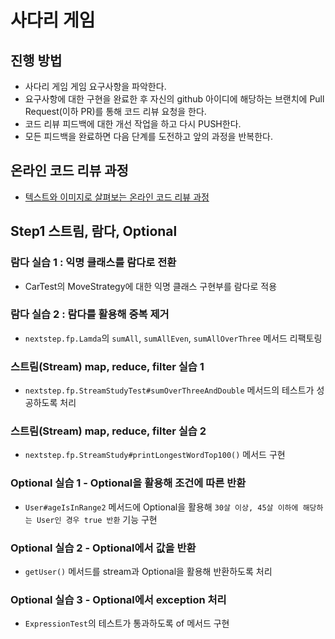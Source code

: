 # 사다리 게임
## 진행 방법
* 사다리 게임 게임 요구사항을 파악한다.
* 요구사항에 대한 구현을 완료한 후 자신의 github 아이디에 해당하는 브랜치에 Pull Request(이하 PR)를 통해 코드 리뷰 요청을 한다.
* 코드 리뷰 피드백에 대한 개선 작업을 하고 다시 PUSH한다.
* 모든 피드백을 완료하면 다음 단계를 도전하고 앞의 과정을 반복한다.

## 온라인 코드 리뷰 과정
* [텍스트와 이미지로 살펴보는 온라인 코드 리뷰 과정](https://github.com/nextstep-step/nextstep-docs/tree/master/codereview)

## Step1 스트림, 람다, Optional
### 람다 실습 1 : 익명 클래스를 람다로 전환
- CarTest의 MoveStrategy에 대한 익명 클래스 구현부를 람다로 적용

### 람다 실습 2 : 람다를 활용해 중복 제거
- `nextstep.fp.Lamda`의 `sumAll`, `sumAllEven`, `sumAllOverThree` 메서드 리팩토링

### 스트림(Stream) map, reduce, filter 실습 1
- `nextstep.fp.StreamStudyTest#sumOverThreeAndDouble` 메서드의 테스트가 성공하도록 처리

### 스트림(Stream) map, reduce, filter 실습 2
- `nextstep.fp.StreamStudy#printLongestWordTop100()` 메서드 구현

### Optional 실습 1 - Optional을 활용해 조건에 따른 반환
- `User#ageIsInRange2` 메서드에 Optional을 활용해 `30살 이상, 45살 이하에 해당하는 User인 경우 true 반환` 기능 구현

### Optional 실습 2 - Optional에서 값을 반환
- `getUser()` 메서드를 stream과 Optional을 활용해 반환하도록 처리

### Optional 실습 3 - Optional에서 exception 처리
- `ExpressionTest`의 테스트가 통과하도록 of 메서드 구현
